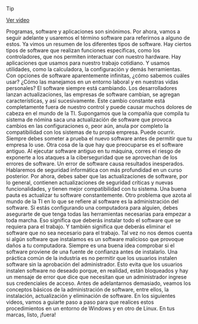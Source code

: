 > [!TIP]  
> [Ver video](https://youtu.be/F_Bie999AH4)

Programas, software y aplicaciones
son sinónimos. Por ahora, vamos a seguir adelante y usaremos
el término software para referirnos a alguno de estos. Ya vimos un resumen
de los diferentes tipos de software. Hay ciertos tipos de software
que realizan funciones específicas, como los controladores, que nos permiten
interactuar con nuestro hardware. Hay aplicaciones que usamos
para nuestro trabajo cotidiano. Y usamos utilidades, como la calculadora,
la configuración y demás herramientas. Con opciones de software aparentemente infinitas,
¿cómo sabemos cuáles usar? ¿Cómo las manejamos en un entorno
laboral y en nuestras vidas personales? El software siempre está cambiando. Los desarrolladores lanzan actualizaciones,
las empresas de software cambian, se agregan características, y así sucesivamente. Este cambio constante
está completamente fuera de nuestro control y puede causar muchos dolores de cabeza
en el mundo de la TI. Supongamos que la compañía
que compila tu sistema de nómina saca una actualización de software
que provoca cambios en las configuraciones o, peor aún, anula por completo
la compatibilidad con los sistemas de tu propia empresa. Puede ocurrir. Siempre debes someter a prueba el nuevo software
antes de permitir que tu empresa lo use. Otra cosa de la que hay que preocuparse
es el software antiguo. Al ejecutar software antiguo en tu máquina,
corres el riesgo de exponerte a los ataques a la ciberseguridad
que se aprovechan de los errores de software. Un error de software
causa resultados inesperados. Hablaremos de seguridad informática
con más profundidad en un curso posterior. Por ahora, debes saber que las actualizaciones de software,
por lo general, contienen actualizaciones de seguridad críticas y nuevas funcionalidades, y tienen mejor
compatibilidad con tu sistema. Una buena pauta es actualizar
tu software constantemente. Otro problema que azota al mundo de la TI
en lo que se refiere al software es la administración del software. Si estás configurando una computadora
para alguien, debes asegurarte de que tenga todas las herramientas necesarias
para empezar a toda marcha. Eso significa que deberás instalar
todo el software que se requiera para el trabajo. Y también significa que deberás eliminar
el software que no sea necesario para el trabajo. Tal vez no nos demos cuenta si algún software
que instalamos es un software malicioso que provoque daños a tu computadora. Siempre es una buena idea comprobar
si el software proviene de una fuente de confianza antes de instalarlo. Una práctica común de la industria es no permitir que los usuarios instalen software
sin la aprobación del administrador. Esto evita que los usuarios
instalen software no deseado porque, en realidad, están bloqueados
y hay un mensaje de error que dice que necesitan que un administrador
ingrese sus credenciales de acceso. Antes de adelantarnos demasiado,
veamos los conceptos básicos de la administración de software, entre ellos,
la instalación, actualización y eliminación de software. En los siguientes videos, vamos a guiarte paso a paso
para que realices estos procedimientos en un entorno de Windows y en otro de Linux. En tus marcas, listo, ¡fuera!